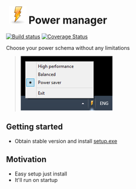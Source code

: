 
# &nbsp;![logo](images/lightning_bolt_logo.png) Power manager

[![Build status](https://ci.appveyor.com/api/projects/status/wlsgqj3jivhj8o7c?svg=true)](https://ci.appveyor.com/project/vbatrla/powermanager)
[![Coverage Status](https://coveralls.io/repos/github/vbatrla/PowerManager/badge.svg?branch=master)](https://coveralls.io/github/vbatrla/PowerManager?branch=master)

Choose your power schema without any limitations
> ![screenshot](images/how_does_it_look_like.png) 

## Getting started

- Obtain stable version and install <a href="http://itradce.cz/downloads/powermanager/setup.exe">setup.exe</a>

## Motivation

- Easy setup just install
- It'll run on startup
